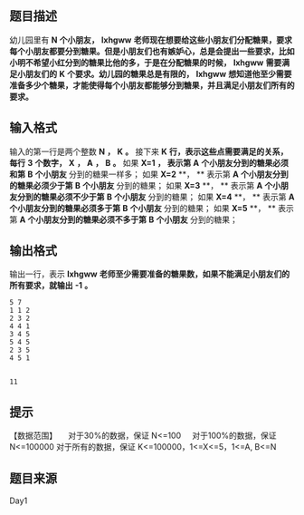 


## 题目描述
幼儿园里有 **N**  **个小朋友，**  **lxhgww**  **老师现在想要给这些小朋友们分配糖果，要求每个小朋友都要分到糖果。但是小朋友们也有嫉妒心，总是会提出一些要求，比如小明不希望小红分到的糖果比他的多，于是在分配糖果的时候，**  **lxhgww**  **需要满足小朋友们的**  **K**  **个要求。幼儿园的糖果总是有限的，**  **lxhgww**  **想知道他至少需要准备多少个糖果，才能使得每个小朋友都能够分到糖果，并且满足小朋友们所有的要求。** 
## 输入格式
输入的第一行是两个整数 **N**  **，**  **K**  **。** 
接下来 **K**  **行，表示这些点需要满足的关系，每行**  **3**  **个数字，**  **X**  **，**  **A**  **，**  **B**  **。** 
如果 **X=1**  **， 表示第**  **A**  **个小朋友分到的糖果必须和第**  **B**  **个小朋友** 分到的糖果一样多；
如果 **X=2**  **， ** 表示第 **A**  **个小朋友分到的糖果必须少于第**  **B**  **个小朋友** 分到的糖果；
如果 **X=3**  **， ** 表示第 **A**  **个小朋友分到的糖果必须不少于第**  **B**  **个小朋友** 分到的糖果；
如果 **X=4**  **， ** 表示第 **A**  **个小朋友分到的糖果必须多于第**  **B**  **个小朋友** 分到的糖果；
如果 **X=5**  **， ** 表示第 **A**  **个小朋友分到的糖果必须不多于第**  **B**  **个小朋友** 分到的糖果；
## 输出格式
输出一行，表示 **lxhgww**  **老师至少需要准备的糖果数，如果不能满足小朋友们的所有要求，就输出**  **-1**  **。** 

```input1
5 7
1 1 2
2 3 2
4 4 1
3 4 5
5 4 5
2 3 5
4 5 1

```
```output1

11
```

## 提示
【数据范围】
    对于30%的数据，保证 N<=100
    对于100%的数据，保证 N<=100000
对于所有的数据，保证 K<=100000，1<=X<=5，1<=A, B<=N
## 题目来源
Day1


